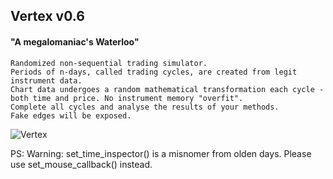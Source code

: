 ## Vertex <span>v0.6</span>
#### "A megalomaniac's Waterloo"
    Randomized non-sequential trading simulator.
    Periods of n-days, called trading cycles, are created from legit instrument data.
    Chart data undergoes a random mathematical transformation each cycle - both time and price. No instrument memory "overfit".
    Complete all cycles and analyse the results of your methods.
    Fake edges will be exposed.

![Vertex](https://github.com/seyeint/Vertex/assets/36778187/5b58c3e8-1165-4b44-a35d-edd2c54571e0)

PS: Warning: set_time_inspector() is a misnomer from olden days. Please use set_mouse_callback() instead.
